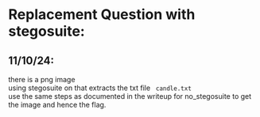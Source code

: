 # Replacement Question with stegosuite:
## 11/10/24:
there is a png image<br>
using stegosuite on that extracts the txt file `` candle.txt``<br>
use the same steps as documented in the writeup for no_stegosuite to get the image and hence the flag.<br>
